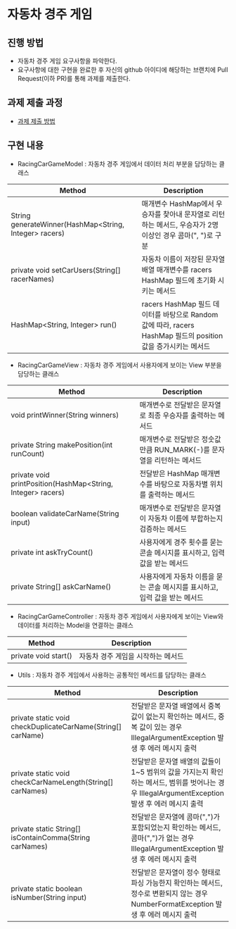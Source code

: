 # 자동차 경주 게임
## 진행 방법
* 자동차 경주 게임 요구사항을 파악한다.
* 요구사항에 대한 구현을 완료한 후 자신의 github 아이디에 해당하는 브랜치에 Pull Request(이하 PR)를 통해 과제를 제출한다.

## 과제 제출 과정
* [과제 제출 방법](https://github.com/next-step/nextstep-docs/tree/master/precourse)

## 구현 내용

* RacingCarGameModel : 자동차 경주 게임에서 데이터 처리 부분을 담당하는 클래스

| Method                                                 | Description                                                                        |
|--------------------------------------------------------|------------------------------------------------------------------------------------|
| String generateWinner(HashMap<String, Integer> racers) | 매개변수 HashMap에서 우승자를 찾아내 문자열로 리턴하는 메서드, 우승자가 2명 이상인 경우 콤마(", ")로 구분                 |
| private void setCarUsers(String[] racerNames)          | 자동차 이름이 저장된 문자열 배열 매개변수를 racers HashMap 필드에 초기화 시키는 메서드                            |
| HashMap<String, Integer> run()                         | racers HashMap 필드 데이터를 바탕으로 Random 값에 따라, racers HashMap 필드의 position 값을 증가시키는 메서드 |

* RacingCarGameView : 자동차 경주 게임에서 사용자에게 보이는 View 부분을 담당하는 클래스

| Method                                                      | Description                                 |
|-------------------------------------------------------------|---------------------------------------------|
| void printWinner(String winners)                            | 매개변수로 전달받은 문자열로 최종 우승자를 출력하는 메서드            |
| private String makePosition(int runCount)                   | 매개변수로 전달받은 정숫값만큼 RUN_MARK(-)를 문자열을 리턴하는 메서드 |
| private void printPosition(HashMap<String, Integer> racers) | 전달받은 HashMap 매개변수를 바탕으로 자동차별 위치를 출력하는 메서드   |
| boolean validateCarName(String input)                       | 매개변수로 전달받은 문자열이 자동차 이름에 부합하는지 검증하는 메서드      |
| private int askTryCount()                                   | 사용자에게 경주 횟수를 묻는 콘솔 메시지를 표시하고, 입력 값을 받는 메서드  |
| private String[] askCarName()                               | 사용자에게 자동차 이름을 묻는 콘솔 메시지를 표시하고, 입력 값을 받는 메서드 |

* RacingCarGameController : 자동차 경주 게임에서 사용자에게 보이는 View와 데이터를 처리하는 Model을 연결하는 클래스

| Method               | Description         |
|----------------------|---------------------|
| private void start() | 자동차 경주 게임을 시작하는 메서드 |

* Utils : 자동차 경주 게임에서 사용하는 공통적인 메서드를 담당하는 클래스

| Method                                                      | Description                                                                                    |
|-------------------------------------------------------------|------------------------------------------------------------------------------------------------|
| private static void checkDuplicateCarName(String[] carName) | 전달받은 문자열 배열에서 중복 값이 없는지 확인하는 메서드, 중복 값이 있는 경우 IllegalArgumentException 발생 후 에러 메시지 출력          |
| private static void checkCarNameLength(String[] carNames)   | 전달받은 문자열 배열의 값들이 1~5 범위의 값을 가지는지 확인하는 메서드, 범위를 벗어나는 경우 IllegalArgumentException 발생 후 에러 메시지 출력 |
| private static String[] isContainComma(String carNames)     | 전달받은 문자열에 콤마(",")가 포함되었는지 확인하는 메서드, 콤마(",")가 없는 경우 IllegalArgumentException 발생 후 에러 메시지 출력     |
| private static boolean isNumber(String input)               | 전달받은 문자열이 정수 형태로 파싱 가능한지 확인하는 메서드, 정수로 변환되지 않는 경우 NumberFormatException 발생 후 에러 메시지 출력         |
